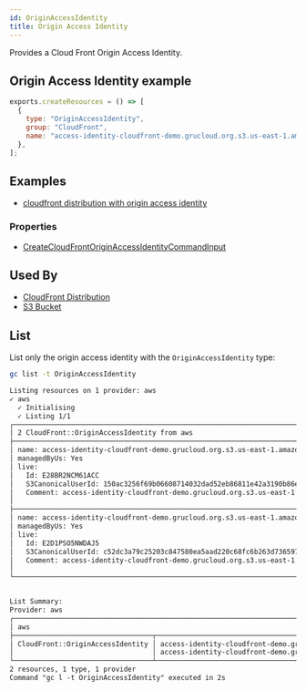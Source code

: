 ```yaml
---
id: OriginAccessIdentity
title: Origin Access Identity
---
```


Provides a Cloud Front Origin Access Identity.

## Origin Access Identity example

```js
exports.createResources = () => [
  {
    type: "OriginAccessIdentity",
    group: "CloudFront",
    name: "access-identity-cloudfront-demo.grucloud.org.s3.us-east-1.amazonaws.com",
  },
];
```

## Examples

- [cloudfront distribution with origin access identity](https://github.com/grucloud/grucloud/blob/main/examples/aws/CloudFront/cloudfront-distribution/resources.js)

### Properties

- [CreateCloudFrontOriginAccessIdentityCommandInput](https://docs.aws.amazon.com/AWSJavaScriptSDK/v3/latest/clients/client-cloudfront/interfaces/createcloudfrontoriginaccessidentitycommandinput.html)

## Used By

- [CloudFront Distribution](./Distribution.md)
- [S3 Bucket](../S3/Bucket.md)

## List

List only the origin access identity with the `OriginAccessIdentity` type:

```sh
gc list -t OriginAccessIdentity
```

```txt
Listing resources on 1 provider: aws
✓ aws
  ✓ Initialising
  ✓ Listing 1/1
┌───────────────────────────────────────────────────────────────────────────────────┐
│ 2 CloudFront::OriginAccessIdentity from aws                                       │
├───────────────────────────────────────────────────────────────────────────────────┤
│ name: access-identity-cloudfront-demo.grucloud.org.s3.us-east-1.amazonaws.com     │
│ managedByUs: Yes                                                                  │
│ live:                                                                             │
│   Id: E28BR2NCM61ACC                                                              │
│   S3CanonicalUserId: 150ac3256f69b06608714032dad52eb86811e42a3190b86e4c708a5f3d3… │
│   Comment: access-identity-cloudfront-demo.grucloud.org.s3.us-east-1.amazonaws.c… │
│                                                                                   │
├───────────────────────────────────────────────────────────────────────────────────┤
│ name: access-identity-cloudfront-demo.grucloud.org.s3.us-east-1.amazonaws.com     │
│ managedByUs: Yes                                                                  │
│ live:                                                                             │
│   Id: E2D1PSO5NWDAJ5                                                              │
│   S3CanonicalUserId: c52dc3a79c25203c847580ea5aad220c68fc6b263d7365971e7bf020799… │
│   Comment: access-identity-cloudfront-demo.grucloud.org.s3.us-east-1.amazonaws.c… │
│                                                                                   │
└───────────────────────────────────────────────────────────────────────────────────┘


List Summary:
Provider: aws
┌──────────────────────────────────────────────────────────────────────────────────┐
│ aws                                                                              │
├──────────────────────────────────┬───────────────────────────────────────────────┤
│ CloudFront::OriginAccessIdentity │ access-identity-cloudfront-demo.grucloud.org… │
│                                  │ access-identity-cloudfront-demo.grucloud.org… │
└──────────────────────────────────┴───────────────────────────────────────────────┘
2 resources, 1 type, 1 provider
Command "gc l -t OriginAccessIdentity" executed in 2s
```
